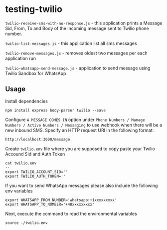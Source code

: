 # testing-twilio

`twilio-receive-sms-with-no-response.js` - this application prints a Message Sid, From, To and Body of the incoming message sent to Twilio phone number.

`twilio-list-messages.js` - this application list all sms messages

`twilio-remove-messages.js` - removes oldest two messages per each application run

`twilio-whatsapp-send-message.js` - application to send message using Twilio Sandbox for WhatsApp

## Usage

Install dependencies

```
npm install express body-parser twilio --save
```

Configure `A MESSAGE COMES IN` option under `Phone Numbers / Manage Numbers / Active Numbers / Messaging` to use webhook when there will be a new inbound SMS. Specify an HTTP request URI in the following format:

```
http://localhost:3000/message
```

Create `twilio.env` file where you are supposed to copy paste your Twilio Accound Sid and Auth Token

```
cat twilio.env
--
export TWILIO_ACCOUNT_SID=''
export TWILIO_AUTH_TOKEN=''
```

If you want to send WhatsApp messages please also include the following env variables

```
export WHATSAPP_FROM_NUMBER='whatsapp:+1xxxxxxxxx'
export WHATSAPP_TO_NUMBER='+48xxxxxxxxx'
```

Next, execute the command to read the environmental variables

```
source ./twilio.env
```
